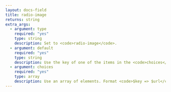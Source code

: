 ```yaml
---
layout: docs-field
title: radio-image
returns: string
extra_args:
  - argument: type
    required: "yes"
    type: string
    description: Set to <code>radio-image</code>.
  - argument: default
    required: "yes"
    type: string
    description: Use the key of one of the items in the <code>choices</code> argument.
  - argument: choices
    required: "yes"
    type: array
    description: Use an array of elements. Format <code>$key => $url</code>.
---
```

